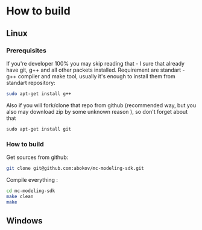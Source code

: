 # How to build

## Linux

### Prerequisites
If you're developer 100% you may skip reading that - I sure that already have git, g++ and all other packets installed. Requirement are standart - g++ compiler and make tool, usually it's enough to install them from standart repository:
```bash
sudo apt-get install g++
```
Also if you will fork/clone that repo from github (recommended way, but you also may download zip by some unknown reason ), so don't forget about that
```
sudo apt-get install git
```
### How to build

Get sources from github:
```bash
git clone git@github.com:abokov/mc-modeling-sdk.git
```
Compile everything :
```bash
cd mc-modeling-sdk
make clean
make
```
## Windows
